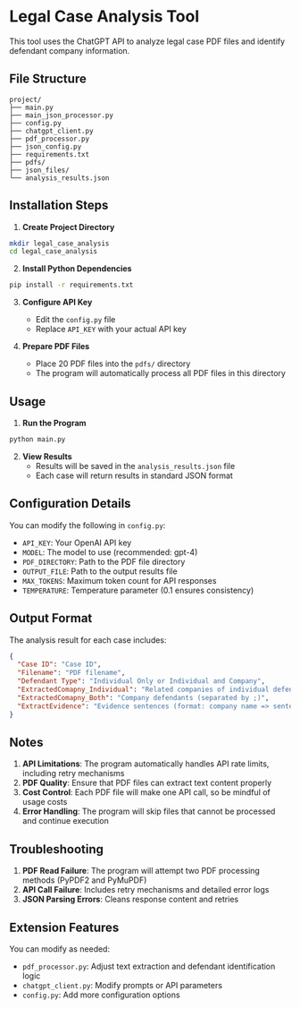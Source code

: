 # Legal Case Analysis Tool

This tool uses the ChatGPT API to analyze legal case PDF files and identify defendant company information.

## File Structure

```
project/
├── main.py
├── main_json_processor.py
├── config.py
├── chatgpt_client.py
├── pdf_processor.py 
├── json_config.py
├── requirements.txt
├── pdfs/
├── json_files/
└── analysis_results.json
```

## Installation Steps

1. **Create Project Directory**
```bash
mkdir legal_case_analysis
cd legal_case_analysis
```

2. **Install Python Dependencies**
```bash
pip install -r requirements.txt
```

3. **Configure API Key**
   - Edit the `config.py` file
   - Replace `API_KEY` with your actual API key

4. **Prepare PDF Files**
   - Place 20 PDF files into the `pdfs/` directory
   - The program will automatically process all PDF files in this directory

## Usage

1. **Run the Program**
```bash
python main.py
```

2. **View Results**
   - Results will be saved in the `analysis_results.json` file
   - Each case will return results in standard JSON format

## Configuration Details

You can modify the following in `config.py`:

- `API_KEY`: Your OpenAI API key
- `MODEL`: The model to use (recommended: gpt-4)
- `PDF_DIRECTORY`: Path to the PDF file directory
- `OUTPUT_FILE`: Path to the output results file
- `MAX_TOKENS`: Maximum token count for API responses
- `TEMPERATURE`: Temperature parameter (0.1 ensures consistency)

## Output Format

The analysis result for each case includes:

```json
{
  "Case ID": "Case ID",
  "Filename": "PDF filename",
  "Defendant Type": "Individual Only or Individual and Company", 
  "ExtractedComapny_Individual": "Related companies of individual defendants (separated by ;)",
  "ExtractedComapny_Both": "Company defendants (separated by ;)",
  "ExtractEvidence": "Evidence sentences (format: company name => sentence)"
}
```

## Notes

1. **API Limitations**: The program automatically handles API rate limits, including retry mechanisms
2. **PDF Quality**: Ensure that PDF files can extract text content properly
3. **Cost Control**: Each PDF file will make one API call, so be mindful of usage costs
4. **Error Handling**: The program will skip files that cannot be processed and continue execution

## Troubleshooting

1. **PDF Read Failure**: The program will attempt two PDF processing methods (PyPDF2 and PyMuPDF)
2. **API Call Failure**: Includes retry mechanisms and detailed error logs
3. **JSON Parsing Errors**: Cleans response content and retries

## Extension Features

You can modify as needed:

- `pdf_processor.py`: Adjust text extraction and defendant identification logic
- `chatgpt_client.py`: Modify prompts or API parameters
- `config.py`: Add more configuration options
